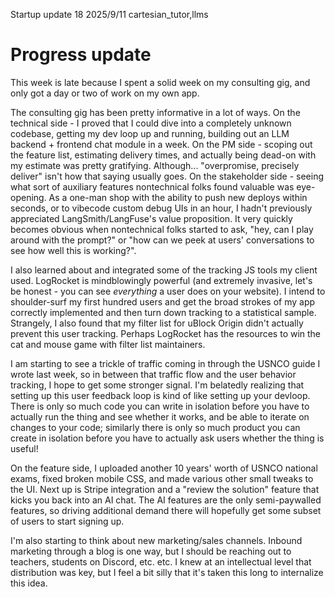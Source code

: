 Startup update 18
2025/9/11
cartesian_tutor,llms

# Progress update

This week is late because I spent a solid week on my consulting gig, and only got a day or two of work on my own app.

The consulting gig has been pretty informative in a lot of ways. On the technical side - I proved that I could dive into a completely unknown codebase, getting my dev loop up and running, building out an LLM backend + frontend chat module in a week. On the PM side - scoping out the feature list, estimating delivery times, and actually being dead-on with my estimate was pretty gratifying. Although... "overpromise, precisely deliver" isn't how that saying usually goes. On the stakeholder side - seeing what sort of auxiliary features nontechnical folks found valuable was eye-opening.  As a one-man shop with the ability to push new deploys within seconds, or to vibecode custom debug UIs in an hour, I hadn't previously appreciated LangSmith/LangFuse's value proposition. It very quickly becomes obvious when nontechnical folks started to ask, "hey, can I play around with the prompt?" or "how can we peek at users' conversations to see how well this is working?".

I also learned about and integrated some of the tracking JS tools my client used. LogRocket is mindblowingly powerful (and extremely invasive, let's be honest - you can see _everything_ a user does on your website). I intend to shoulder-surf my first hundred users and get the broad strokes of my app correctly implemented and then turn down tracking to a statistical sample. Strangely, I also found that my filter list for uBlock Origin didn't actually prevent this user tracking. Perhaps LogRocket has the resources to win the cat and mouse game with filter list maintainers.

I am starting to see a trickle of traffic coming in through the USNCO guide I wrote last week, so in between that traffic flow and the user behavior tracking, I hope to get some stronger signal. I'm belatedly realizing that setting up this user feedback loop is kind of like setting up your devloop. There is only so much code you can write in isolation before you have to actually run the thing and see whether it works, and be able to iterate on changes to your code; similarly there is only so much product you can create in isolation before you have to actually ask users whether the thing is useful!

On the feature side, I uploaded another 10 years' worth of USNCO national exams, fixed broken mobile CSS, and made various other small tweaks to the UI. Next up is Stripe integration and a "review the solution" feature that kicks you back into an AI chat. The AI features are the only semi-paywalled features, so driving additional demand there will hopefully get some subset of users to start signing up.

I'm also starting to think about new marketing/sales channels. Inbound marketing through a blog is one way, but I should be reaching out to teachers, students on Discord, etc. etc. I knew at an intellectual level that distribution was key, but I feel a bit silly that it's taken this long to internalize this idea.
